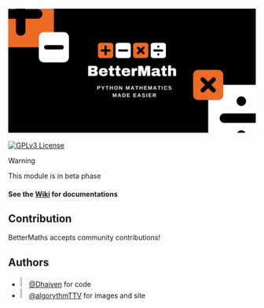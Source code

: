 ![alt text](images/banner.png "Title")


[![GPLv3 License](https://img.shields.io/badge/License-GPL%20v3-yellow.svg)](https://opensource.org/licenses/)
> [!WARNING]
> This module is in beta phase

#### See the [Wiki](https://github.com/Dhaiven/BetterMaths/wiki) for documentations

## Contribution
BetterMaths accepts community contributions!

## Authors
  - <img src="https://www.github.com/Dhaiven.png" width="3%" height="3%"/> [@Dhaiven](https://www.github.com/Dhaiven) for code
  - <img src="https://www.github.com/algorythmTTV.png" width="3%" height="3%"/> [@algorythmTTV](https://www.github.com/algorythmTTV) for images and site
